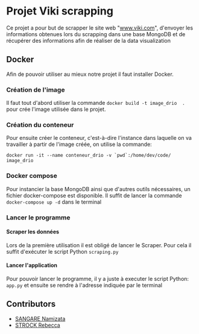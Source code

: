 # Projet Viki scrapping

Ce projet a pour but de scrapper le site web "www.viki.com", d'envoyer les informations obtenues lors du scrapping dans une base MongoDB et de récupérer des informations afin de réaliser de la data visualization

## Docker
Afin de pouvoir utiliser au mieux notre projet il faut installer Docker.

### Création de l'image
Il faut tout d'abord utiliser la commande `docker build -t image_drio  .` pour crée l'image utilisée dans le projet.

### Création du conteneur
Pour ensuite créer le conteneur, c'est-à-dire l'instance dans laquelle on va travailler à partir de l'image créée, on utilise la commande:
```
docker run -it --name conteneur_drio -v `pwd`:/home/dev/code/ image_drio
````

### Docker compose
Pour instancier la base MongoDB ainsi que d'autres outils nécessaires, un fichier docker-compose est disponible. Il suffit de lancer la commande `docker-compose up -d` dans le terminal

### Lancer le programme

#### Scraper les données
Lors de la première utilisation il est obligé de lancer le Scraper. Pour cela il suffit d'exécuter le script Python `scraping.py`

#### Lancer l'application
Pour pouvoir lancer le programme, il y a juste à executer le script Python: `app.py` et ensuite se rendre à l'adresse indiquée par le terminal

## Contributors
* [SANGARE Namizata](https://github.com/NamizataS)
* [STROCK Rebecca](https://github.com/StrockBecca)
